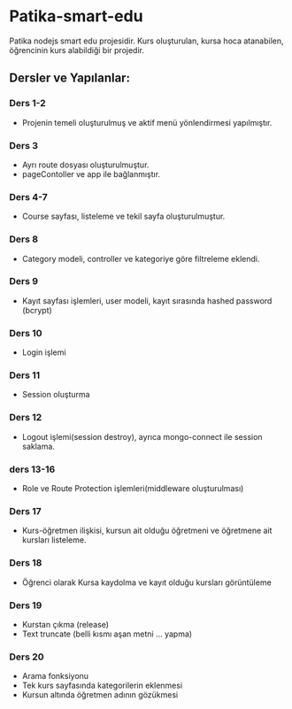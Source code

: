 # Patika-smart-edu
Patika nodejs smart edu projesidir. Kurs oluşturulan, kursa hoca atanabilen, öğrencinin kurs alabildiği bir projedir.

## Dersler ve Yapılanlar:
### Ders 1-2
* Projenin temeli oluşturulmuş ve aktif menü yönlendirmesi yapılmıştır.
### Ders 3
* Ayrı route dosyası oluşturulmuştur.
* pageContoller ve app ile bağlanmıştır.
### Ders 4-7
* Course sayfası, listeleme ve tekil sayfa oluşturulmuştur.
### Ders 8
* Category modeli, controller ve kategoriye göre filtreleme eklendi.
### Ders 9
* Kayıt sayfası işlemleri, user modeli, kayıt sırasında hashed password (bcrypt)
### Ders 10
* Login işlemi
### Ders 11
* Session oluşturma
### Ders 12
* Logout işlemi(session destroy), ayrıca mongo-connect ile session saklama.
### ders 13-16 
* Role ve Route Protection işlemleri(middleware oluşturulması)
### Ders 17
* Kurs-öğretmen ilişkisi, kursun ait olduğu öğretmeni ve öğretmene ait kursları listeleme.

### Ders 18
* Öğrenci olarak Kursa kaydolma ve kayıt olduğu kursları görüntüleme
### Ders 19
* Kurstan çıkma (release)
* Text truncate (belli kısmı aşan metni ... yapma)
### Ders 20
* Arama fonksiyonu
* Tek kurs sayfasında kategorilerin eklenmesi
* Kursun altında öğretmen adının gözükmesi

